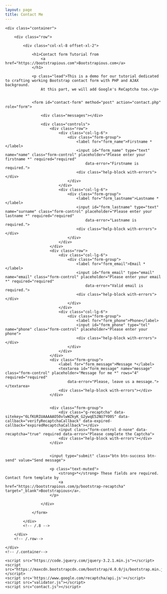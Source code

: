 ```yaml
---
layout: page
title: Contact Me
---
```


<html>

<head>
    <title>Contact Form Tutorial by Bootstrapious.com</title>
    <meta charset="UTF-8">
    <meta name="viewport" content="width=device-width, initial-scale=1.0">
    <link href="https://maxcdn.bootstrapcdn.com/bootstrap/4.0.0/css/bootstrap.min.css" rel="stylesheet">
    <link href='https://fonts.googleapis.com/css?family=Lato:300,400,500' rel='stylesheet' type='text/css'>
    <link href='custom.css' rel='stylesheet' type='text/css'>
</head>

<body>

    <div class="container">

        <div class="row">

            <div class="col-xl-8 offset-xl-2">

                <h1>Contact form Tutorial from
                    <a href="https://bootstrapious.com">Bootstrapious.com</a>
                </h1>

                <p class="lead">This is a demo for our tutorial dedicated to crafting working Bootstrap contact form with PHP and AJAX background.
                    At this part, we will add Google's ReCaptcha too.</p>


                <form id="contact-form" method="post" action="contact.php" role="form">

                    <div class="messages"></div>

                    <div class="controls">
                        <div class="row">
                            <div class="col-lg-6">
                                <div class="form-group">
                                    <label for="form_name">Firstname *</label>
                                    <input id="form_name" type="text" name="name" class="form-control" placeholder="Please enter your firstname *" required="required"
                                        data-error="Firstname is required.">
                                    <div class="help-block with-errors"></div>
                                </div>
                            </div>
                            <div class="col-lg-6">
                                <div class="form-group">
                                    <label for="form_lastname">Lastname *</label>
                                    <input id="form_lastname" type="text" name="surname" class="form-control" placeholder="Please enter your lastname *" required="required"
                                        data-error="Lastname is required.">
                                    <div class="help-block with-errors"></div>
                                </div>
                            </div>
                        </div>
                        <div class="row">
                            <div class="col-lg-6">
                                <div class="form-group">
                                    <label for="form_email">Email *</label>
                                    <input id="form_email" type="email" name="email" class="form-control" placeholder="Please enter your email *" required="required"
                                        data-error="Valid email is required.">
                                    <div class="help-block with-errors"></div>
                                </div>
                            </div>
                            <div class="col-lg-6">
                                <div class="form-group">
                                    <label for="form_phone">Phone</label>
                                    <input id="form_phone" type="tel" name="phone" class="form-control" placeholder="Please enter your phone">
                                    <div class="help-block with-errors"></div>
                                </div>
                            </div>
                        </div>
                        <div class="form-group">
                            <label for="form_message">Message *</label>
                            <textarea id="form_message" name="message" class="form-control" placeholder="Message for me *" rows="4" required="required"
                                data-error="Please, leave us a message."></textarea>
                            <div class="help-block with-errors"></div>
                        </div>


                        <div class="form-group">
                            <div class="g-recaptcha" data-sitekey="6LfKURIUAAAAAO50vlwWZkyK_G2ywqE52NU7YO0S" data-callback="verifyRecaptchaCallback" data-expired-callback="expiredRecaptchaCallback"></div>
                            <input class="form-control d-none" data-recaptcha="true" required data-error="Please complete the Captcha">
                            <div class="help-block with-errors"></div>
                        </div>


                        <input type="submit" class="btn btn-success btn-send" value="Send message">

                        <p class="text-muted">
                            <strong>*</strong> These fields are required. Contact form template by
                            <a href="https://bootstrapious.com/p/bootstrap-recaptcha" target="_blank">Bootstrapious</a>.
                        </p>

                    </div>

                </form>

            </div>
            <!-- /.8 -->

        </div>
        <!-- /.row-->

    </div>
    <!-- /.container-->

    <script src="https://code.jquery.com/jquery-3.2.1.min.js"></script>
    <script src="https://maxcdn.bootstrapcdn.com/bootstrap/4.0.0/js/bootstrap.min.js"></script>
    <script src='https://www.google.com/recaptcha/api.js'></script>
    <script src="validator.js"></script>
    <script src="contact.js"></script>
</body>

</html>
